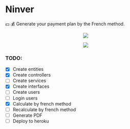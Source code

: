 # Ninver

:dollar: :moneybag: Generate your payment plan by the French method.



<div align="center">

![](https://d31dn7nfpuwjnm.cloudfront.net/images/valoraciones/0030/5310/tipos-sistemas-amortizacion-frances-aleman-americano.png?1526024784)
    
![](https://www.navascusi.com/wp-content/uploads/2015/03/Captura.png)

</div>

### TODO: 
- [x] Create entities
- [x] Create controllers
- [ ] Create services
- [x] Create interfaces
- [ ] Create users
- [ ] Login users
- [x] Calculate by french method
- [ ] Recalculate by french method
- [ ] Generate PDF
- [ ] Deploy to heroku
